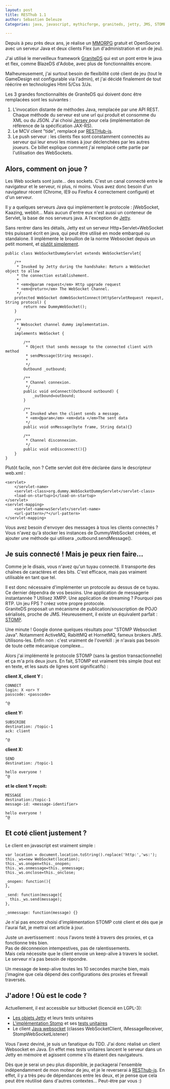 ```yaml
---
layout: post
title: RESThub 1.1
author: Sébastien Deleuze
Categories: java, javascript, mythicforge, graniteds, jetty, JMS, STOMP, websocket

---
```



Depuis à peu près deux ans, je réalise un [MMORPG](https://bitbucket.org/feugy/myth/wiki/Home) gratuit et OpenSource avec un serveur Java et deux clients Flex (un d'administration et un de jeu).

J'ai utilisé le merveilleux framework [GraniteDS](http://www.graniteds.org/confluence/pages/viewpage.action?pageId=229378) qui est un pont entre le java et flex, comme BlazeDS d'Adobe, avec plus de fonctionnalités encore.  
  
Malheureusement, j'ai surtout besoin de flexibilité coté client de jeu (tout le GameDesign est configurable via l'admin), et j'ai décidé finalement de tout réécrire en technologies Html 5/Css 3/Js.

Les 3 grandes fonctionnalités de GraniteDS qui doivent donc être remplacées sont les suivantes :

1.  L'invocation distante de méthodes Java, remplacée par une API REST. Chaque méthode du serveur est une url qui produit et consomme du XML ou du JSON. J'ai choisi [Jersey ](http://jersey.java.net/) pour cela (implémentation de référence de la spécification JAX-RS).  
2.  Le MCV client "tide", remplacé par [RESTHub-js](https://bitbucket.org/ilabs/resthub-js/src).
3.  Le push serveur : les clients flex sont constamment connectés au serveur qui leur envoi les mises à jour déclenchées par les autres joueurs. Ce billet explique comment j'ai remplacé cette partie par l'utilisation des WebSockets.
 
## Alors, comment on joue ?

Les Web sockets sont juste... des sockets. C'est un canal connecté entre le navigateur et le serveur, ni plus, ni moins. Vous avez donc besoin d'un navigateur récent (Chrome, IE9 ou Firefox 4 correctement configuré) et d'un serveur.

Il y a quelques serveurs Java qui implémentent le protocole : jWebSocket, Kaazing, webbit... Mais aucun d'entre eux n'est aussi un conteneur de Servlet, la base de nos serveurs java. A l'exception de [Jetty](http://jetty.codehaus.org/jetty/).  
  
Sans rentrer dans les détails, Jetty est un serveur Http+Servlet+WebSocket très puissant écrit en java, qui peut être utilisé en mode embarqué ou standalone. Il implémente le brouillon de la norme Websocket depuis un petit moment, et [plutôt simplement](http://blogs.webtide.com/gregw/entry/jetty_websocket_server).

	public class WebSocketDummyServlet extends WebSocketServlet{
		
		/**
		 * Invoked by Jetty during the handshake: Return a WebSocket object to allow 
		 * the connection establishement.
		 *
		 * <em>@param request</em> Http upgrade request
		 * <em>@return</em> The WebSocket Channel.
		 */
		protected WebSocket doWebSocketConnect(HttpServletRequest request, String protocol) {
			return new DummyWebSocket();
		}
		
		/**
		 * Websocket channel dummy implementation.
		 */
		implements WebSocket {

			/**
			 * Object that sends message to the connected client with method 
			 * sendMessage(String message).
			 *
			 */
			Outbound _outbound;

			/**
			 * Channel connexion.
			 */
			public void onConnect(Outbound outbound) {
				_outbound=outbound;
			}
		  
			/**
			 * Invoked when the client sends a message.
			 * <em>@param</em> <em>data </em>The sent data
			 */
			public void onMessage(byte frame, String data){}

			/**
			 * Channel disconnexion.
			 */
			public void onDisconnect(){}
		}
	}

Plutôt facile, non ? Cette servlet doit être déclarée dans le descripteur web.xml :

    <servlet>
        </servlet-name>
        <servlet-class>org.dummy.WebSocketDummyServlet</servlet-class>
        <load-on-startup>1</load-on-startup>
    </servlet>
    <servlet-mapping>
        <servlet-name>wsServlet</servlet-name>
        <url-pattern>/*</url-pattern>
    </servlet-mapping>


Vous avez besoin d'envoyer des messages à tous les clients connectés ? Vous n'avez qu'à stocker les instances de  DummyWebSocket créées, et ajouter une méthode qui utilisera _outbound.sendMessage().

## Je suis connecté ! Mais je peux rien faire...

Comme je le disais, vous n'avez qu'un tuyau connecté. Il transporte des chaînes de caractères et des bits. C'est efficace, mais pas vraiment utilisable en tant que tel.

Il est donc nécessaire d'implémenter un protocole au dessus de ce tuyau. Ce dernier dépendra de vos besoins. Une application de messagerie instantannée ? Utilisez XMPP. Une application de streaming ? Pourquoi pas RTP. Un jeu FPS ? créez  votre propre protocole.  
GraniteDS proposait un mécanisme de publication/souscription de POJO sérialisés, proche de JMS. Heureusement, il existe un équivalent parfait : [STOMP](http://stomp.codehaus.org/Protocol).

Une minute ! Google donne quelques résultats pour "STOMP Websocket Java". Notamment ActiveMQ, RabittMQ et HornetMQ, fameux brokers JMS. Utilisons-les. Enfin non : c'est vraiment de l'overkill : je n'avais pas besoin de toute cette mécanique complexe...

Alors j'ai implémenté le protocole STOMP (sans la gestion transactionnelle) et ça m'a pris deux jours. En fait, STOMP est vraiment très simple (tout est en texte, et les sauts de lignes sont significatifs) :

**client X, client Y :**
	
	CONNECT
	login: X <or> Y
	passcode: <passcode>

	^@

**client Y:**
	
	SUBSCRIBE
	destination: /topic-1
	ack: client

	^@

**client X:**
	
	SEND
	destination: /topic-1

	hello everyone !
	^@

**et le client Y reçoit:**
	
	MESSAGE
	destination:/topic-1
	message-id: <message-identifier>

	hello everyone !
	^@

## Et coté client justement ?

Le client en javascript est vraiment simple :

	var location = document.location.toString().replace('http:','ws:');
	this._ws=new WebSocket(location);
	this._ws.onopen=this._onopen;
	this._ws.onmessage=this._onmessage;
	this._ws.onclose=this._onclose;

	_onopen: function(){
	},

	_send: function(message){
	  this._ws.send(message);
	},

	_onmessage: function(message) {}
  
Je n'ai pas encore choisi d'implémentation STOMP coté client et dès que je l'aurai fait, je mettrai cet article à jour.  
  
Juste un avertissement : nous l'avons testé à travers des proxies, et ça fonctionne très bien.  
Pas de déconnexion intempestives, pas de ralentissements.  
Mais cela nécessite que le client envoie un keep-alive à travers le socket. Le serveur n'a pas besoin de répondre.  
  
Un message de keep-alive toutes les 10 secondes marche bien, mais j'imagine que cela dépend des configurations des proxies et firewall traversés.

## J'adore ! Où est le code ?

Actuellement, il est accessible sur bitbucket (licencié en LGPL-3):

*   [Les objets Jetty](https://bitbucket.org/feugy/myth/src/1a56ca416b5a/chronos-webapp/src/main/java/org/mythicforge/tools/websocket/) et leurs tests unitaires
*   [L'implémentation Stomp](https://bitbucket.org/feugy/myth/src/1a56ca416b5a/chronos-webapp/src/main/java/org/mythicforge/tools/stomp/) et ses [tests unitaires](https://bitbucket.org/feugy/myth/src/1a56ca416b5a/chronos-webapp/src/test/java/org/mythicforge/tools/stomp/)
*   Le client [Java websocket](https://bitbucket.org/feugy/myth/src/1a56ca416b5a/chronos-webapp/src/test/java/org/mythicforge/tools/) (classes WebSocketClient, IMessageReceiver, StompWebSocketListener)

Vous l'avez deviné, je suis un fanatique du TDD. J'ai donc réalisé un client Websocket en Java. En effet mes tests unitaires lancent le serveur dans un Jetty en mémoire et agissent comme s'ils étaient des navigateurs.

Dès que je serai un peu plus disponible, je packagerai l'ensemble indépendamment de mon moteur de jeu, et je le reverserai à [RESThub-js](https://bitbucket.org/ilabs/resthub-js/). 
En effet, il y a très peu de dépendances entre les deux, et je pense que cela peut être réutilisé dans d'autres contextes... Peut-être par vous :)  
